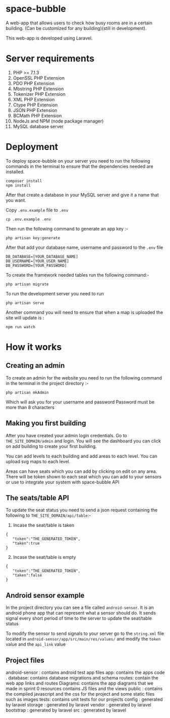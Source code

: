 # space-bubble
A web-app that allows users to check how busy rooms are in a certain building. (Can be customized for any building)(still in development).

This web-app is developed using Laravel.
# Server requirements

1. PHP >= 7.1.3
2. OpenSSL PHP Extension
3. PDO PHP Extension
4. Mbstring PHP Extension
5. Tokenizer PHP Extension
6. XML PHP Extension
7. Ctype PHP Extension
8. JSON PHP Extension
9. BCMath PHP Extension
10. NodeJs and NPM (node package manager)
11. MySQL database server

# Deployment

To deploy space-bubble on your server you need to run the following commands in the terminal to ensure that the dependencies needed are installed.

```
composer install
npm install
```

After that create a database in your MySQL server and give it a name that you want.

Copy `.env.example` file to `.env`

```
cp .env.example .env
```

Then run the following command to generate an app key :-

```
php artisan key:generate
```

After that add your database name, username and password to the `.env` file

```
DB_DATABASE=[YOUR_DATABASE_NAME]
DB_USERNAME=[YOUR_USER_NAME]
DB_PASSWORD=[YOUR_PASSWORD]
```
To create the framework needed tables run the following command:-

```
php artisan migrate
```

To run the development server you need to run

```
php artisan serve
```
Another command you will need to ensure that when a map is uploaded the site will update is :

```
npm run watch
```
# How it works
## Creating an admin
To create an admin for the website you need to run the following command in the terminal in the project directory :-

```
php artisan mkAdmin
```
Which will ask you for your username and password
Password must be more than 8 characters

## Making you first building
After you have created your admin login credentials. Go to `THE_SITE_DOMAIN/admin`
and login.
You will see the dashboard you can click on add building to create your first building.

You can add levels to each building and add areas to each level.
You can upload svg maps to each level.

Areas can have seats which you can add by clicking on edit on any area. There will be token shown to each seat which you can add to your sensors or use to integrate your system with space-bubble API

## The seats/table API
To update the seat status you need to send a json request containing the following
to `THE_SITE_DOMAIN/api/table`:-

1. Incase the seat/table is taken
```
{
   "token":"THE_GENERATED_TOKEN",
   "taken":true
}
```
2. Incase the seat/table is empty
```
{
   "token":"THE_GENERATED_TOKEN",
   "taken":false
}
```
## Android sensor example
In the project directory you can see a file called `android-sensor`.
It is an android phone app that can represent what a sensor should do.
It sends signal every short period of time to the server to update the seat/table status

To modify the sensor to send signals to your server go to the `string.xml` file located in `android-sensor/app/src/main/res/values/` and modify the `token` value and the `api_link` value

## Project files
android-sensor : contains android test app files
app: contains the apps code .
database: contains database migrations and schema
routes: contain the web app links and routes
Diagrams: contains the app diagrams that we made in sprint 0
resources contains JS files and the views
public : contains the compiled javascript and the css for the project and some static files such as images
tests: contains unit tests for our projects
config : generated by laravel
storage : generated by laravel
vendor : generated by laravel
bootstrap : generated by laravel
src : generated by laravel